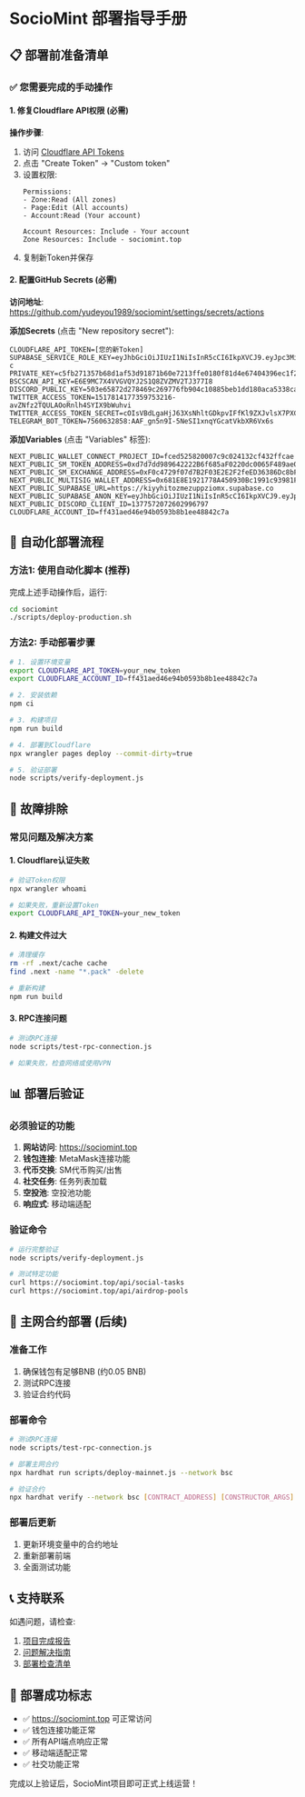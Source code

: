 # SocioMint 部署指导手册

## 📋 部署前准备清单

### ✅ 您需要完成的手动操作

#### 1. 修复Cloudflare API权限 (必需)

**操作步骤**:
1. 访问 [Cloudflare API Tokens](https://dash.cloudflare.com/profile/api-tokens)
2. 点击 "Create Token" → "Custom token"
3. 设置权限:
   ```
   Permissions:
   - Zone:Read (All zones)
   - Page:Edit (All accounts) 
   - Account:Read (Your account)
   
   Account Resources: Include - Your account
   Zone Resources: Include - sociomint.top
   ```
4. 复制新Token并保存

#### 2. 配置GitHub Secrets (必需)

**访问地址**: https://github.com/yudeyou1989/sociomint/settings/secrets/actions

**添加Secrets** (点击 "New repository secret"):
```
CLOUDFLARE_API_TOKEN=[您的新Token]
SUPABASE_SERVICE_ROLE_KEY=eyJhbGciOiJIUzI1NiIsInR5cCI6IkpXVCJ9.eyJpc3MiOiJzdXBhYmFzZSIsInJlZiI6ImtpeXloaXRvem1lenVwcHppb214Iiwicm9sZSI6InNlcnZpY2Vfcm9sZSIsImlhdCI6MTc0MzY5MDg2OCwiZXhwIjoyMDU5MjY2ODY4fQ.PpStjkjA6zTgSJUrbhA7HFr3WCRokV5E7G3gC6Idr-c
PRIVATE_KEY=c5fb271357b68d1af53d91871b60e7213ffe0180f81d4e67404396ec1f22caa7
BSCSCAN_API_KEY=E6E9MC7X4VVGVQYJ2S1Q8ZVZMV2TJ377I8
DISCORD_PUBLIC_KEY=503e65872d278469c269776fb904c10885beb1dd180aca5338ca7a5664b2c9e0
TWITTER_ACCESS_TOKEN=1517814177359753216-avZNfz2TQULAOoRnlh4SYIX9bWuhvi
TWITTER_ACCESS_TOKEN_SECRET=cOIsVBdLgaHjJ63XsNhltGDkpvIFfKl9ZXJvlsX7PXCKo
TELEGRAM_BOT_TOKEN=7560632858:AAF_gn5n9I-5NeSI1xnqYGcatVkbXR6Vx6s
```

**添加Variables** (点击 "Variables" 标签):
```
NEXT_PUBLIC_WALLET_CONNECT_PROJECT_ID=fced525820007c9c024132cf432ffcae
NEXT_PUBLIC_SM_TOKEN_ADDRESS=0xd7d7dd989642222B6f685aF0220dc0065F489ae0
NEXT_PUBLIC_SM_EXCHANGE_ADDRESS=0xF0c4729f07d7B2F03E2E2F2feED36386Dc8bFb8E
NEXT_PUBLIC_MULTISIG_WALLET_ADDRESS=0x681E8E1921778A450930Bc1991c93981FD0B1F24
NEXT_PUBLIC_SUPABASE_URL=https://kiyyhitozmezuppziomx.supabase.co
NEXT_PUBLIC_SUPABASE_ANON_KEY=eyJhbGciOiJIUzI1NiIsInR5cCI6IkpXVCJ9.eyJpc3MiOiJzdXBhYmFzZSIsInJlZiI6ImtpeXloaXRvem1lenVwcHppb214Iiwicm9sZSI6ImFub24iLCJpYXQiOjE3NDM2OTA4NjgsImV4cCI6MjA1OTI2Njg2OH0.djjofAxZdg7EeRUixmhUomMOyIDkKU0exxhkW_PtBrg
NEXT_PUBLIC_DISCORD_CLIENT_ID=1377572072602996797
CLOUDFLARE_ACCOUNT_ID=ff431aed46e94b0593b8b1ee48842c7a
```

## 🚀 自动化部署流程

### 方法1: 使用自动化脚本 (推荐)

完成上述手动操作后，运行:
```bash
cd sociomint
./scripts/deploy-production.sh
```

### 方法2: 手动部署步骤

```bash
# 1. 设置环境变量
export CLOUDFLARE_API_TOKEN=your_new_token
export CLOUDFLARE_ACCOUNT_ID=ff431aed46e94b0593b8b1ee48842c7a

# 2. 安装依赖
npm ci

# 3. 构建项目
npm run build

# 4. 部署到Cloudflare
npx wrangler pages deploy --commit-dirty=true

# 5. 验证部署
node scripts/verify-deployment.js
```

## 🔧 故障排除

### 常见问题及解决方案

#### 1. Cloudflare认证失败
```bash
# 验证Token权限
npx wrangler whoami

# 如果失败，重新设置Token
export CLOUDFLARE_API_TOKEN=your_new_token
```

#### 2. 构建文件过大
```bash
# 清理缓存
rm -rf .next/cache cache
find .next -name "*.pack" -delete

# 重新构建
npm run build
```

#### 3. RPC连接问题
```bash
# 测试RPC连接
node scripts/test-rpc-connection.js

# 如果失败，检查网络或使用VPN
```

## 📊 部署后验证

### 必须验证的功能

1. **网站访问**: https://sociomint.top
2. **钱包连接**: MetaMask连接功能
3. **代币交换**: SM代币购买/出售
4. **社交任务**: 任务列表加载
5. **空投池**: 空投池功能
6. **响应式**: 移动端适配

### 验证命令
```bash
# 运行完整验证
node scripts/verify-deployment.js

# 测试特定功能
curl https://sociomint.top/api/social-tasks
curl https://sociomint.top/api/airdrop-pools
```

## 🎯 主网合约部署 (后续)

### 准备工作
1. 确保钱包有足够BNB (约0.05 BNB)
2. 测试RPC连接
3. 验证合约代码

### 部署命令
```bash
# 测试RPC连接
node scripts/test-rpc-connection.js

# 部署主网合约
npx hardhat run scripts/deploy-mainnet.js --network bsc

# 验证合约
npx hardhat verify --network bsc [CONTRACT_ADDRESS] [CONSTRUCTOR_ARGS]
```

### 部署后更新
1. 更新环境变量中的合约地址
2. 重新部署前端
3. 全面测试功能

## 📞 支持联系

如遇问题，请检查:
1. [项目完成报告](./PROJECT_COMPLETION_REPORT.md)
2. [问题解决指南](./ISSUE_RESOLUTION_GUIDE.md)
3. [部署检查清单](./DEPLOYMENT_CHECKLIST.md)

## 🎉 部署成功标志

- ✅ https://sociomint.top 可正常访问
- ✅ 钱包连接功能正常
- ✅ 所有API端点响应正常
- ✅ 移动端适配正常
- ✅ 社交功能正常

完成以上验证后，SocioMint项目即可正式上线运营！
